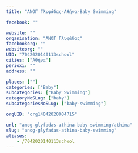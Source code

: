 ```yaml
---
title: "ΑΝΟΓ Γλυφάδας-Αθήνα-Baby Swimming"

facebook: ""

website: ""
organisation: "ΑΝΟΓ Γλυφάδας"
facebookorg: ""
websiteorg: ""
UID: "7042020140113school"
cities: ["Αθήνα"]
perioxi: ""
address: ""

places: [""]
categories: ["Baby"]
subcategories: ["Baby Swimming"]
categoryNoSLug: ["baby"]
subcategoriesNoSLug: ["baby-swimming"]

orgUID: "org14042020004715"

url: "anog-glyfadas-athina-baby-swimming/athina"
slug: "anog-glyfadas-athina-baby-swimming"
aliases:
    - /7042020140113school
---
```





